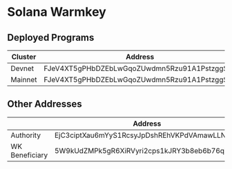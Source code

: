 # Solana Warmkey
## Deployed Programs
| Cluster  | Address  | 
|---|---|
| Devnet  | FJeV4XT5gPHbDZEbLwGqoZUwdmn5Rzu91A1PstzggShg  |
| Mainnet  |  FJeV4XT5gPHbDZEbLwGqoZUwdmn5Rzu91A1PstzggShg |

## Other Addresses
|   | Address  | 
|---|---|
| Authority | EjC3ciptXau6mYyS1RcsyJpDshREhVKPdVAmawLLNsZU | 
| WK Beneficiary | 5W9kUdZMPk5gR6XiRVyri2cps1kJRY3b8eb6b76qYiEX | 


